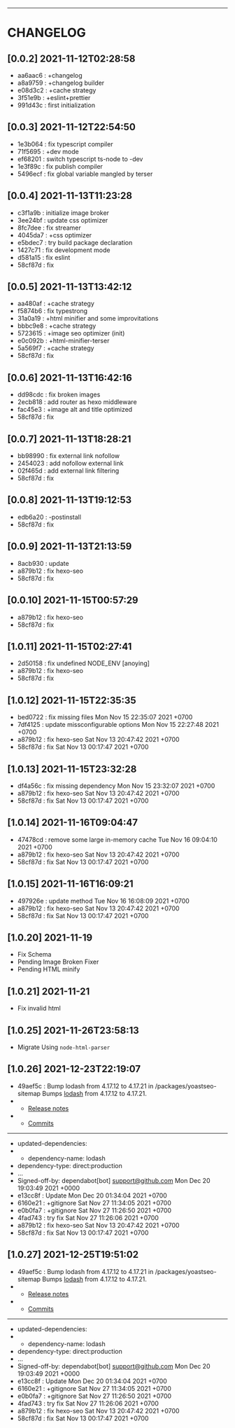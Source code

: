 <hr/>

# CHANGELOG

## [0.0.2] 2021-11-12T02:28:58
- aa6aac6 : +changelog
- a8a9759 : +changelog builder
- e08d3c2 : +cache strategy
- 3f51e9b : +eslint+prettier
- 991d43c : first initialization

## [0.0.3] 2021-11-12T22:54:50
- 1e3b064 : fix typescript compiler
- 71f5695 : +dev mode
- ef68201 : switch typescript ts-node to -dev
- 1e3f89c : fix publish compiler
- 5496ecf : fix global variable mangled by terser

## [0.0.4] 2021-11-13T11:23:28
- c3f1a9b : initialize image broker
- 3ee24bf : update css optimizer
- 8fc7dee : fix streamer
- 4045da7 : +css optimizer
- e5bdec7 : try build package declaration
- 1427c71 : fix development mode
- d581a15 : fix eslint
- 58cf87d : fix

## [0.0.5] 2021-11-13T13:42:12
- aa480af : +cache strategy
- f5874b6 : fix typestrong
- 31a0a19 : +html minifier and some improvitations
- bbbc9e8 : +cache strategy
- 5723615 : +image seo optimizer (init)
- e0c092b : +html-minifier-terser
- 5a569f7 : +cache strategy
- 58cf87d : fix

## [0.0.6] 2021-11-13T16:42:16
- dd98cdc : fix broken images
- 2ecb818 : add router as hexo middleware
- fac45e3 : +image alt and title optimized
- 58cf87d : fix

## [0.0.7] 2021-11-13T18:28:21
- bb98990 : fix external link nofollow
- 2454023 : add nofollow external link
- 02f465d : add external link filtering
- 58cf87d : fix

## [0.0.8] 2021-11-13T19:12:53
- edb6a20 : -postinstall
- 58cf87d : fix

## [0.0.9] 2021-11-13T21:13:59
- 8acb930 : update
- a879b12 : fix hexo-seo
- 58cf87d : fix

## [0.0.10] 2021-11-15T00:57:29
- a879b12 : fix hexo-seo
- 58cf87d : fix

## [1.0.11] 2021-11-15T02:27:41
- 2d50158 : fix undefined NODE_ENV [anoying]
- a879b12 : fix hexo-seo
- 58cf87d : fix

## [1.0.12] 2021-11-15T22:35:35
- bed0722 : fix missing files  Mon Nov 15 22:35:07 2021 +0700
- 7df4125 : update missconfigurable options  Mon Nov 15 22:27:48 2021 +0700
- a879b12 : fix hexo-seo  Sat Nov 13 20:47:42 2021 +0700
- 58cf87d : fix  Sat Nov 13 00:17:47 2021 +0700

## [1.0.13] 2021-11-15T23:32:28
- df4a56c : fix missing dependency  Mon Nov 15 23:32:07 2021 +0700
- a879b12 : fix hexo-seo  Sat Nov 13 20:47:42 2021 +0700
- 58cf87d : fix  Sat Nov 13 00:17:47 2021 +0700

## [1.0.14] 2021-11-16T09:04:47
- 47478cd : remove some large in-memory cache  Tue Nov 16 09:04:10 2021 +0700
- a879b12 : fix hexo-seo  Sat Nov 13 20:47:42 2021 +0700
- 58cf87d : fix  Sat Nov 13 00:17:47 2021 +0700

## [1.0.15] 2021-11-16T16:09:21
- 497926e : update method  Tue Nov 16 16:08:09 2021 +0700
- a879b12 : fix hexo-seo  Sat Nov 13 20:47:42 2021 +0700
- 58cf87d : fix  Sat Nov 13 00:17:47 2021 +0700

## [1.0.20] 2021-11-19
- Fix Schema
- Pending Image Broken Fixer
- Pending HTML minify

## [1.0.21] 2021-11-21
- Fix invalid html

## [1.0.25] 2021-11-26T23:58:13
- Migrate Using `node-html-parser`

## [1.0.26] 2021-12-23T22:19:07
- 49aef5c : Bump lodash from 4.17.12 to 4.17.21 in /packages/yoastseo-sitemap Bumps [lodash](https://github.com/lodash/lodash) from 4.17.12 to 4.17.21.
- - [Release notes](https://github.com/lodash/lodash/releases)
- - [Commits](https://github.com/lodash/lodash/compare/4.17.12...4.17.21)
- ---
- updated-dependencies:
- - dependency-name: lodash
- dependency-type: direct:production
- ...
- Signed-off-by: dependabot[bot] <support@github.com> Mon Dec 20 19:03:49 2021 +0000
- e13cc8f : Update  Mon Dec 20 01:34:04 2021 +0700
- 6160e21 : +gitignore  Sat Nov 27 11:34:05 2021 +0700
- e0b0fa7 : +gitignore  Sat Nov 27 11:26:50 2021 +0700
- 4fad743 : try fix  Sat Nov 27 11:26:06 2021 +0700
- a879b12 : fix hexo-seo  Sat Nov 13 20:47:42 2021 +0700
- 58cf87d : fix  Sat Nov 13 00:17:47 2021 +0700

## [1.0.27] 2021-12-25T19:51:02
- 49aef5c : Bump lodash from 4.17.12 to 4.17.21 in /packages/yoastseo-sitemap Bumps [lodash](https://github.com/lodash/lodash) from 4.17.12 to 4.17.21.
- - [Release notes](https://github.com/lodash/lodash/releases)
- - [Commits](https://github.com/lodash/lodash/compare/4.17.12...4.17.21)
- ---
- updated-dependencies:
- - dependency-name: lodash
- dependency-type: direct:production
- ...
- Signed-off-by: dependabot[bot] <support@github.com> Mon Dec 20 19:03:49 2021 +0000
- e13cc8f : Update  Mon Dec 20 01:34:04 2021 +0700
- 6160e21 : +gitignore  Sat Nov 27 11:34:05 2021 +0700
- e0b0fa7 : +gitignore  Sat Nov 27 11:26:50 2021 +0700
- 4fad743 : try fix  Sat Nov 27 11:26:06 2021 +0700
- a879b12 : fix hexo-seo  Sat Nov 13 20:47:42 2021 +0700
- 58cf87d : fix  Sat Nov 13 00:17:47 2021 +0700
